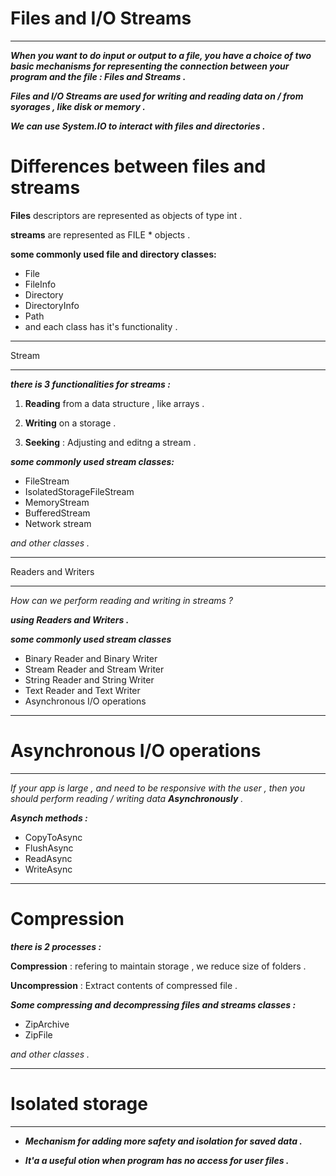 # Files and I/O Streams

---

***When you want to do input or output to a file, you have a choice of two basic mechanisms for representing the connection between your program and the file : Files and Streams .***
 

***Files and I/O Streams are used for writing and reading data on / from syorages , like disk or memory .***
 

***We can use System.IO to interact with files and directories .***
 

# Differences between files and streams
 

**Files** descriptors are represented as objects of type int .


**streams** are represented as FILE * objects .
 

**some commonly used file and directory classes:**

 

- File
- FileInfo
- Directory
- DirectoryInfo
- Path
- and each class has it's functionality .

---

Stream

---

***there is 3 functionalities for streams :***

1. **Reading** from a data structure , like arrays .

2.  **Writing** on a storage .

3.  **Seeking** : Adjusting and editng a stream .

 

***some commonly used stream classes:***

 

- FileStream
- IsolatedStorageFileStream
- MemoryStream
- BufferedStream
- Network stream 

*and other classes .*

 ---

Readers and Writers 

---


*How can we perform reading and writing in streams ?*

***using Readers and Writers .***

***some commonly used stream classes***

 

- Binary Reader and Binary Writer 
- Stream Reader and Stream Writer
- String Reader and String Writer
- Text Reader and Text Writer
- Asynchronous I/O operations

---

# Asynchronous I/O operations

---
 

*If your app is large , and need to be responsive with the user , then you should perform reading / writing data **Asynchronously** .*

 

***Asynch methods :***

 

- CopyToAsync
- FlushAsync
- ReadAsync
- WriteAsync 


 ---



# Compression


***there is 2 processes :***

**Compression** : refering to maintain storage , we reduce size of folders .

**Uncompression** : Extract contents of compressed file .

 

***Some compressing and decompressing files and streams classes :***

- ZipArchive
- ZipFile

*and other classes .*

 ---

# Isolated storage

 ---

- ***Mechanism for adding more safety and isolation  for saved data .***

- ***It'a a useful otion when program has no access for user files .***

